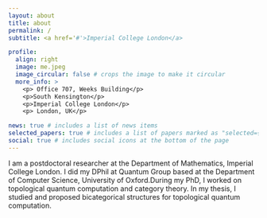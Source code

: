 ```yaml
---
layout: about
title: about
permalink: /
subtitle: <a href='#'>Imperial College London</a>

profile:
  align: right
  image: me.jpeg
  image_circular: false # crops the image to make it circular
  more_info: >
    <p> Office 707, Weeks Building</p>
    <p>South Kensington</p>
    <p>Imperial College London</p>
    <p> London, UK</p>

news: true # includes a list of news items
selected_papers: true # includes a list of papers marked as "selected={true}"
social: true # includes social icons at the bottom of the page
---
```


I am a postdoctoral researcher at the Department of Mathematics, Imperial College London. I did my DPhil at Quantum Group based at the Department of Computer Science, University of Oxford.During my PhD, I worked on topological quantum computation and category theory. In my thesis, I studied and proposed bicategorical structures for topological quantum computation. 

